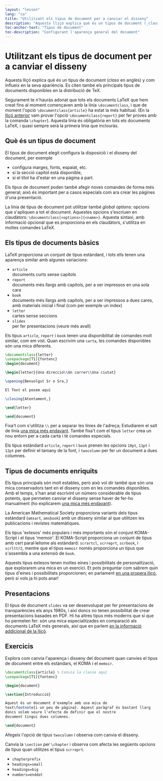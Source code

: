 ```yaml
---
layout: "lesson"
lang: "ca"
title: "Utilitzant els tipus de document per a canviar el disseny"
description: "Aquesta lliçó explica què és un tipus de document (_class_ en anglès) y com influeix en la seva apariència. Es citen també els principals tipus de documents disponibles en la distribució de TeX."
toc-anchor-text: "Tipus de document"
toc-description: "Configurant l'aparença general del document"
---
```


# Utilitzant els tipus de document per a canviar el disseny

<span
  class="summary">Aquesta lliçó explica què és un tipus de document (_class_ en anglès) y com influeix en la seva apariència. Es citen també els principals tipus de documents disponibles en la distribució de TeX.</span>

Segurament te n'hauràs adonat que tots els documents LaTeX que hem creat fins al moment començaven amb la línia `\documentclass`, i que de moment l'opció `\documentclass{article}` ha estat la més habitual. (En la [lliçó anterior](lesson-04) vam provar l'opció
`\documentclass{report}` per fer proves amb la comanda `\chapter`). Aquesta línia és obligatòria en tots els documents LaTeX, i quasi sempre serà la primera línia que inclouràs.

## Què és un tipus de document

El tipus de document elegit configura la disposició i el disseny del document, per exemple

- configura marges, fonts, espaiat, etc.
- si la secció capítol està disponible,
- si el títol ha d'estar en una pàgina a part.

Els tipus de document poden també afegir noves comandes de forma més general; això és important per a casos especials com ara crear les pàgines d'una presentació.

La línia de tipus de document pot utilitzar també _global options_: opcions que s'apliquen a tot el document. Aquestes opcions s'escriuen en claudàtors: `\documentclass[<options>]{<name>}`. Aquesta sintaxi, amb informació opcional que es proporciona en els claudàtors, s'utilitza en moltes comandes LaTeX.

## Els tipus de documents bàsics

LaTeX proporciona un conjunt de tipus estàndard, i tots ells tenen una aparença similar amb algunes variacions:

- `article`  
  documents curts sense capítols
- `report`  
  documents més llargs amb capítols, per a ser impressos en una sola cara
- `book`  
  documents més llargs amb capítols, per a ser impressos a dues cares, amb materials inicial i final (com per exemple un index)
- `letter`  
  cartes sense seccions
- `slides`  
  per fer presentacions (veure més avall)

Els tipus `article`, `report` i `book` tenen una disponibilitat de comandes molt similar, com em vist. Quan escrivim una `carta`, les comandes disponibles són una mica diferents.

```latex
\documentclass{letter}
\usepackage[T1]{fontenc}
\begin{document}

\begin{letter}{Una direcció\\Un carrer\\Una ciutat}

\opening{Benvolgut Sr o Sra,}

El Text el posem aquí

\closing{Atentament,}

\end{letter}

\end{document}
```

Fixa't com s'utilitza ``\\`` per a separar les línies de l'adreça; Estudiarem el salt de línia [una mica més endavant](lesson-11). També fixa't com el tipus `letter` crea un nou entorn per a cada carta i té comandes especials.

Els tipus estàndard `article`, `report` i `book` prenen les opcions `10pt`, `11pt` i `12pt` per definir el tamany de la font, i `twocolumn` per fer un document a dues columnes.

## Tipus de documents enriquits

Els tipus principals són molt estables, però això vol dir també que són una mica conservadors tant en el disseny com en les comandes disponibles. Amb el temps, s'han anat escrivint un número considerable de tipus potents, que permeten canviar el disseny sense haver de fer-ho manualment (ho explicarem [una mica més endavant](lesson-11)).

La American Mathematical Society proporciona variants dels tipus estàndard (`amsart`, `amsbook`) amb un disseny similar al que utilitzen les publicacions i revistes matemàtiques.

Els tipus 'extesos' més populars i més importants són el conjunt KOMA-Script i el tipus 'memoir'. El KOMA-Script proporciona un conjunt de tipus amb cert paral·lelisme als estàndard: `scrartcl`, `scrreprt`, `scrbook`, i `scrlttr2`, mentre que el tipus `memoir` només proporciona un tipus que s'assembla a una extensió de `book`.

Aquests tipus extesos tenen moltes eines i possibilitats de personalització, que explorarem una mica en un exercici. Et pots preguntar com sabrem quin tipus d'eines i possibilitats proporcionen; en parlament [en una propera lliçó](lesson-16), però si vols ja hi pots anar!

## Presentacions

El tipus de document `slides` va ser desenvolupat per fer presentacions de transparències els anys 1980s, i així doncs no tenen possibilitat de crear presentacions basades en PDF. Hi ha altres tipus més moderns que sí que ho permeten fer: són una mica especialitzades en comparació als documents LaTeX més generals, així que en parlem [en la informació addicional de la lliçó](more-05).

## Exercicis

Explora com canvia l'aparença i disseny del document quan canvies el tipus de document entre els estàndars, el KOMA i el `memoir`.

```latex
\documentclass{article} % Canvia la classe aquí
\usepackage[T1]{fontenc}

\begin{document}

\section{Introducció}

Aquest és un document d'exemple amb una mica de 
text\footnote{i un peu de pàgina}. Aquest paràgraf és bastant llarg
doncs volem veure l'efecte de definir que el nostre
document tingui dues columnes.

\end{document}
```

Afegeix l'opció de tipus `twocolumn` i observa com canvia el disseny.

Canvia la `\section` per `\chapter` i observa com afecta les següents opcions de tipus quan utilitzes el tipus `scrreprt`.

- `chapterprefix`
- `headings=small`
- `headings=big`
- `numbers=enddot`
